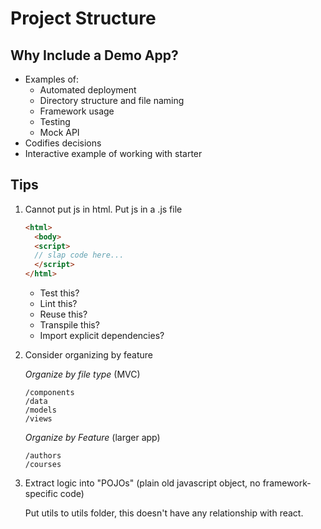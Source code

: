 # Project Structure

## Why Include a Demo App?

- Examples of:
  - Automated deployment
  - Directory structure and file naming
  - Framework usage
  - Testing
  - Mock API
- Codifies decisions
- Interactive example of working with starter

## Tips

1.  Cannot put js in html. Put js in a .js file

    ```html
    <html>
      <body>
      <script>
      // slap code here...
      </script>
    </html>
    ```

    - Test this?
    - Lint this?
    - Reuse this?
    - Transpile this?
    - Import explicit dependencies?

1.  Consider organizing by feature

    _Organize by file type_ (MVC)

    ```
    /components
    /data
    /models
    /views
    ```

    _Organize by Feature_ (larger app)

    ```
    /authors
    /courses
    ```

1.  Extract logic into "POJOs" (plain old javascript object, no framework-specific code)

    Put utils to utils folder, this doesn't have any relationship with react.
